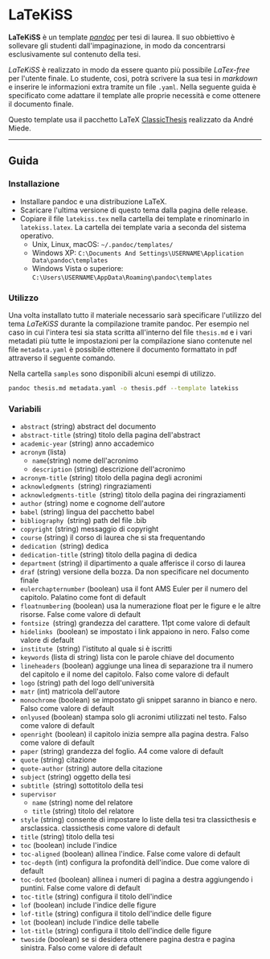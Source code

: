 # LaTeKiSS

**LaTeKiSS** è un template *[pandoc][]* per tesi di laurea. Il suo obbiettivo è sollevare gli studenti dall'impaginazione, in modo da concentrarsi esclusivamente sul contenuto della tesi.

*LaTeKiSS* è realizzato in modo da essere quanto più possibile *LaTex-free* per l'utente finale. 
Lo studente, così, potrà scrivere la sua tesi in *markdown* e inserire le informazioni extra tramite un file `.yaml`.
Nella seguente guida è specificato come adattare il template alle proprie necessità e come ottenere il documento finale.

Questo template usa il pacchetto LaTeX [ClassicThesis][classicthesis] realizzato da André Miede.

---

## Guida

### Installazione

- Installare pandoc e una distribuzione LaTeX.
- Scaricare l'ultima versione di questo tema dalla pagina delle release.
- Copiare il file `latekiss.tex` nella cartella dei template e rinominarlo in `latekiss.latex`. La cartella dei template varia a seconda del sistema operativo.
  - Unix, Linux, macOS: `~/.pandoc/templates/`
  - Windows XP: `C:\Documents And Settings\USERNAME\Application Data\pandoc\templates`
  - Windows Vista o superiore: `C:\Users\USERNAME\AppData\Roaming\pandoc\templates`

### Utilizzo

Una volta installato tutto il materiale necessario sarà specificare l'utilizzo del tema *LaTeKiSS* durante la compilazione tramite pandoc.
Per esempio nel caso in cui l'intera tesi sia stata scritta all'interno del file `thesis.md` e i vari metadati più tutte le impostazioni per la compilazione siano contenute nel file `metadata.yaml` è possibile ottenere il documento formattato in pdf attraverso il seguente comando.

Nella cartella `samples` sono disponibili alcuni esempi di utilizzo.

```bash
pandoc thesis.md metadata.yaml -o thesis.pdf --template latekiss
```

### Variabili

- `abstract` (string)
  abstract del documento
- `abstract-title` (string)
  titolo della pagina dell'abstract
- `academic-year` (string)
  anno accademico
- `acronym` (lista)
  - `name`(string)
  nome dell'acronimo
  - `description` (string)
  descrizione dell'acronimo
- `acronym-title` (string)
  titolo della pagina degli acronimi
- `acknowledgments `(string)
  ringraziamenti
- `acknowledgments-title `(string)
  titolo della pagina dei ringraziamenti
- `author` (string)
  nome e cognome dell'autore
- `babel` (string)
  lingua del pacchetto babel
- `bibliography `(string)
  path del file .bib
- `copyright` (string)
  messaggio di copyright
- `course` (string)
  il corso di laurea che si sta frequentando
- `dedication `(string)
  dedica
- `dedication-title` (string)
  titolo della pagina di dedica
- `department` (string)
  il dipartimento a quale afferisce il corso di laurea
- `draf` (string)
  versione della bozza. Da non specificare nel documento finale
- `eulerchapternumber` (boolean)
  usa il font AMS Euler per il numero del capitolo. Palatino come font di default
- `floatnumbering` (boolean)
  usa la numerazione float per le figure e le altre risorse. False come valore di default
- `fontsize `(string)
  grandezza del carattere. 11pt come valore di default
- `hidelinks `(boolean)
  se impostato i link appaiono in nero. Falso come valore di default
- `institute `(string)
  l'istituto al quale si è iscritti
- `keywords` (lista di string)
  lista con le parole chiave del documento
- `lineheaders` (boolean)
  aggiunge una linea di separazione tra il numero del capitolo e il nome del capitolo. Falso come valore di default
- `logo` (string)
  path del logo dell'università
- `matr` (int)
  matricola dell'autore
- `monochrome` (boolean)
  se impostato gli snippet saranno in bianco e nero. Falso come valore di default
- `onlyused` (boolean)
  stampa solo gli acronimi utilizzati nel testo. Falso come valore di default
- `openright` (boolean)
  il capitolo inizia sempre alla pagina destra. Falso come valore di default
- `paper` (string)
  grandezza del foglio. A4 come valore di default
- `quote` (string)
  citazione
- `quote-author` (string)
  autore della citazione
- `subject` (string)
  oggetto della tesi
- `subtitle `(string)
  sottotitolo della tesi
- `supervisor`
  - `name` (string)
    nome del relatore
  - `title` (string)
    titolo del relatore
- `style` (string)
  consente di impostare lo liste della tesi tra classicthesis e arsclassica. classicthesis come valore di default
- `title` (string)
  titolo della tesi
- `toc` (boolean)
  include l'indice
- `toc-aligned` (boolean)
  allinea l'indice. False come valore di default
- `toc-depth` (int)
  configura la profondità dell'indice. Due come valore di default
- `toc-dotted` (boolean)
  allinea i numeri di pagina a destra aggiungendo i puntini. False come valore di default
- `toc-title` (string)
  configura il titolo dell'indice
- `lof` (boolean)
  include l'indice delle figure
- `lof-title` (string)
  configura il titolo dell'indice delle figure
- `lot` (boolean)
  include l'indice delle tabelle
- `lot-title` (string)
  configura il titolo dell'indice delle figure
- `twoside` (boolean)
  se si desidera ottenere pagina destra e pagina sinistra. Falso come valore di default

[pandoc]: https://pandoc.org/

[classicthesis]: https://bitbucket.org/amiede/classicthesis/wiki/Home
